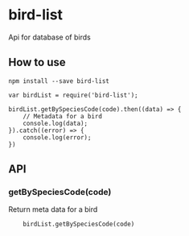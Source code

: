 # bird-list
Api for database of birds

## How to use

```
npm install --save bird-list
```

```
var birdList = require('bird-list');

birdList.getBySpeciesCode(code).then((data) => {
    // Metadata for a bird
    console.log(data);
}).catch((error) => {
    console.log(error);
})
```

## API

### getBySpeciesCode(code)
Return meta data for a bird

```
    birdList.getBySpeciesCode(code)
```